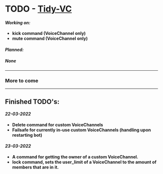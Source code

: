 # TODO - [Tidy-VC](https://github.com/Oui002/Tidy-VC)
#### *Working on:*
- **kick command (VoiceChannel only)**
- **mute command (VoiceChannel only)**

#### *Planned:*
##### None

---
### More to come
---
## Finished TODO's:

#### *22-03-2022*
- **Delete command for custom VoiceChannels**
- **Failsafe for currently in-use custom VoiceChannels (handling upon restarting bot)**
#### *23-03-2022*
- **A command for getting the owner of a custom VoiceChannel.**
- **lock command, sets the user_limit of a VoiceChannel to the amount of members that are in it.**